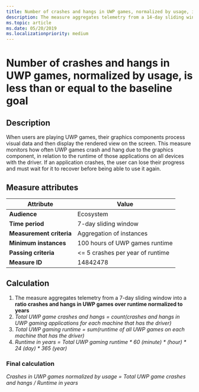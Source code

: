 ```yaml
---
title: Number of crashes and hangs in UWP games, normalized by usage, in a year-long scale
description: The measure aggregates telemetry from a 14-day sliding window into a percentage of machines that haven’t experienced a kernel mode crash 
ms.topic: article
ms.date: 05/20/2019
ms.localizationpriority: medium
---
```


# Number of crashes and hangs in UWP games, normalized by usage, is less than or equal to the baseline goal

## Description

When users are playing UWP games, their graphics components process visual data and then display the rendered view on the screen. This measure monitors how often UWP games crash and hang due to the graphics component, in relation to the runtime of those applications on all devices with the driver. If an application crashes, the user can lose their progress and must wait for it to recover before being able to use it again.

## Measure attributes

|Attribute|Value|
|----|----|
|**Audience**|Ecosystem|
|**Time period**|7-day sliding window|
|**Measurement criteria**|Aggregation of instances|
|**Minimum instances**|100 hours of UWP games runtime|
|**Passing criteria**|<= 5 crashes per year of runtime|
|**Measure ID**|14842478|

## Calculation

1. The measure aggregates telemetry from a 7-day sliding window into a **ratio crashes and hangs in UWP games over runtime normalized to years**
2. *Total UWP game crashes and hangs = count(crashes and hangs in UWP gaming applications for each machine that has the driver)*
3. *Total UWP gaming runtime = sum(runtime of all UWP games on each machine that has the driver)*
4. *Runtime in years = Total UWP gaming runtime \* 60 (minute) \* (hour) \* 24 (day) \* 365 (year)*

### Final calculation

*Crashes in UWP games normalized by usage = Total UWP game crashes and hangs / Runtime in years*  
